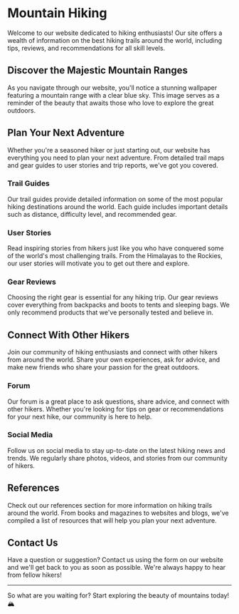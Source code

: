 <!--font:Inter-->

# Mountain Hiking

Welcome to our website dedicated to hiking enthusiasts! Our site offers a wealth of information on the best hiking trails around the world, including tips, reviews, and recommendations for all skill levels. 

## Discover the Majestic Mountain Ranges

As you navigate through our website, you'll notice a stunning wallpaper featuring a mountain range with a clear blue sky. This image serves as a reminder of the beauty that awaits those who love to explore the great outdoors.

## Plan Your Next Adventure

Whether you're a seasoned hiker or just starting out, our website has everything you need to plan your next adventure. From detailed trail maps and gear guides to user stories and trip reports, we've got you covered.

### Trail Guides

Our trail guides provide detailed information on some of the most popular hiking destinations around the world. Each guide includes important details such as distance, difficulty level, and recommended gear.

### User Stories

Read inspiring stories from hikers just like you who have conquered some of the world's most challenging trails. From the Himalayas to the Rockies, our user stories will motivate you to get out there and explore.

### Gear Reviews

Choosing the right gear is essential for any hiking trip. Our gear reviews cover everything from backpacks and boots to tents and sleeping bags. We only recommend products that we've personally tested and believe in.

## Connect With Other Hikers

Join our community of hiking enthusiasts and connect with other hikers from around the world. Share your own experiences, ask for advice, and make new friends who share your passion for the great outdoors.

### Forum

Our forum is a great place to ask questions, share advice, and connect with other hikers. Whether you're looking for tips on gear or recommendations for your next hike, our community is here to help.

### Social Media

Follow us on social media to stay up-to-date on the latest hiking news and trends. We regularly share photos, videos, and stories from our community of hikers.

## References

Check out our references section for more information on hiking trails around the world. From books and magazines to websites and blogs, we've compiled a list of resources that will help you plan your next adventure.

## Contact Us

Have a question or suggestion? Contact us using the form on our website and we'll get back to you as soon as possible. We're always happy to hear from fellow hikers! 

---

So what are you waiting for? Start exploring the beauty of mountains today! 🏔️

<!--

Write me content for website with wallpaper which alt text is:

"A mountain range with a clear blue sky"

The name/title of the page should not be 1:1 copy of the alt text but rather a real content of the website which is using this wallpaper.

- Use markdown format 
- Start with heading
- Heading should be short and concise
- The content should look like a real website 
- The website should not be about the wallpaper, wallpaper is just a related background
- Heading should be contain work "wallpaper" or "background"
- Include real sections like references, contact, user stories, etc. use things relevant to the page purpose.
- Feel free to use structure like headings, bullets, numbering, blockquotes, paragraphs, horizontal lines, etc.
- You can use formatting like bold or _italic_
- You can include UTF-8 emojis
- Links should be only #hash anchors (and you can refer to the document itself)
- Do not include images


---


# Hiking Trails: Explore the Beauty of Mountains

Welcome to our website dedicated to hiking enthusiasts! Our site offers a wealth of information on the best hiking trails around the world, including tips, reviews, and recommendations for all skill levels. 

## Discover the Majestic Mountain Ranges

As you navigate through our website, you'll notice a stunning wallpaper featuring a mountain range with a clear blue sky. This image serves as a reminder of the beauty that awaits those who love to explore the great outdoors.

## Plan Your Next Adventure

Whether you're a seasoned hiker or just starting out, our website has everything you need to plan your next adventure. From detailed trail maps and gear guides to user stories and trip reports, we've got you covered.

### Trail Guides

Our trail guides provide detailed information on some of the most popular hiking destinations around the world. Each guide includes important details such as distance, difficulty level, and recommended gear.

### User Stories

Read inspiring stories from hikers just like you who have conquered some of the world's most challenging trails. From the Himalayas to the Rockies, our user stories will motivate you to get out there and explore.

### Gear Reviews

Choosing the right gear is essential for any hiking trip. Our gear reviews cover everything from backpacks and boots to tents and sleeping bags. We only recommend products that we've personally tested and believe in.

## Connect With Other Hikers

Join our community of hiking enthusiasts and connect with other hikers from around the world. Share your own experiences, ask for advice, and make new friends who share your passion for the great outdoors.

### Forum

Our forum is a great place to ask questions, share advice, and connect with other hikers. Whether you're looking for tips on gear or recommendations for your next hike, our community is here to help.

### Social Media

Follow us on social media to stay up-to-date on the latest hiking news and trends. We regularly share photos, videos, and stories from our community of hikers.

## References

Check out our references section for more information on hiking trails around the world. From books and magazines to websites and blogs, we've compiled a list of resources that will help you plan your next adventure.

## Contact Us

Have a question or suggestion? Contact us using the form on our website and we'll get back to you as soon as possible. We're always happy to hear from fellow hikers! 

---

So what are you waiting for? Start exploring the beauty of mountains today! 🏔️

-->
